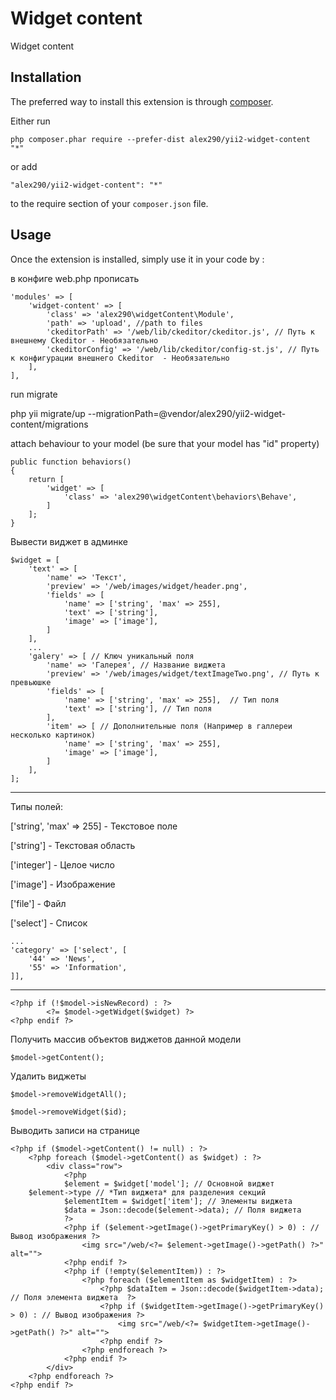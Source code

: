 Widget content
==============
Widget content

Installation
------------

The preferred way to install this extension is through [composer](http://getcomposer.org/download/).

Either run

```
php composer.phar require --prefer-dist alex290/yii2-widget-content "*"
```

or add

```
"alex290/yii2-widget-content": "*"
```

to the require section of your `composer.json` file.


Usage
-----

Once the extension is installed, simply use it in your code by  :

в конфиге web.php прописать

    'modules' => [
        'widget-content' => [
            'class' => 'alex290\widgetContent\Module',
            'path' => 'upload', //path to files
            'ckeditorPath' => '/web/lib/ckeditor/ckeditor.js', // Путь к внешнему Ckeditor - Необязательно
            'ckeditorConfig' => '/web/lib/ckeditor/config-st.js', // Путь к конфигурации внешнего Ckeditor  - Необязательно
        ],
    ],

run migrate

php yii migrate/up --migrationPath=@vendor/alex290/yii2-widget-content/migrations

attach behaviour to your model (be sure that your model has "id" property)

    public function behaviors()
    {
        return [
            'widget' => [
                'class' => 'alex290\widgetContent\behaviors\Behave',
            ]
        ];
    }


Вывести виджет в админке

    $widget = [
        'text' => [
            'name' => 'Текст',
            'preview' => '/web/images/widget/header.png',
            'fields' => [
                'name' => ['string', 'max' => 255],
                'text' => ['string'],
                'image' => ['image'],
            ]
        ],
		...
        'galery' => [ // Ключ уникальный поля 
            'name' => 'Галерея', // Название виджета
            'preview' => '/web/images/widget/textImageTwo.png', // Путь к превьюшке
            'fields' => [
                'name' => ['string', 'max' => 255],  // Тип поля
                'text' => ['string'], // Тип поля
            ],
            'item' => [ // Дополнительные поля (Например в галлереи несколько картинок)
                'name' => ['string', 'max' => 255], 
                'image' => ['image'],
            ]
        ],
    ];

----------

Типы полей:

['string', 'max' => 255] - Текстовое поле

['string'] - Текстовая область

['integer'] - Целое число

['image'] - Изображение

['file'] - Файл 

['select'] - Список 

    ...
    'category' => ['select', [
        '44' => 'News',
        '55' => 'Information',
    ]], 

----------


    <?php if (!$model->isNewRecord) : ?>
    		<?= $model->getWidget($widget) ?>
    <?php endif ?>

Получить массив объектов виджетов данной модели

    $model->getContent();


Удалить виджеты

    $model->removeWidgetAll();

    $model->removeWidget($id);
    
Выводить записи на странице
    
    <?php if ($model->getContent() != null) : ?>
        <?php foreach ($model->getContent() as $widget) : ?>
            <div class="row">
                <?php
                $element = $widget['model']; // Основной виджет
		$element->type // *Тип виджета* для разделения секций
                $elementItem = $widget['item']; // Элементы виджета
                $data = Json::decode($element->data); // Поля виджета
                ?>
                <?php if ($element->getImage()->getPrimaryKey() > 0) : // Вывод изображения ?>
                    <img src="/web/<?= $element->getImage()->getPath() ?>" alt="">
                <?php endif ?>
                <?php if (!empty($elementItem)) : ?>
                    <?php foreach ($elementItem as $widgetItem) : ?>
                        <?php $dataItem = Json::decode($widgetItem->data); // Поля элемента виджета  ?>
                        <?php if ($widgetItem->getImage()->getPrimaryKey() > 0) : // Вывод изображения ?>
                            <img src="/web/<?= $widgetItem->getImage()->getPath() ?>" alt="">
                        <?php endif ?>
                    <?php endforeach ?>
                <?php endif ?>
            </div>
        <?php endforeach ?>
    <?php endif ?>
    
